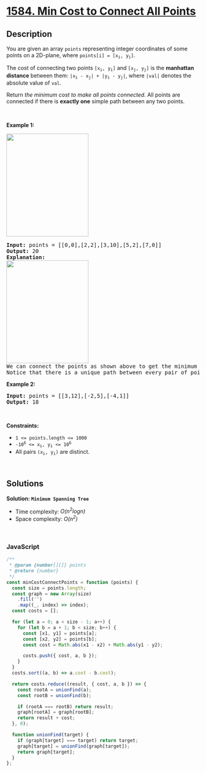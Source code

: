 # [1584. Min Cost to Connect All Points](https://leetcode.com/problems/min-cost-to-connect-all-points)

## Description

<div class="xFUwe" data-track-load="description_content"><p>You are given an array <code>points</code> representing integer coordinates of some points on a 2D-plane, where <code>points[i] = [x<sub>i</sub>, y<sub>i</sub>]</code>.</p>

<p>The cost of connecting two points <code>[x<sub>i</sub>, y<sub>i</sub>]</code> and <code>[x<sub>j</sub>, y<sub>j</sub>]</code> is the <strong>manhattan distance</strong> between them: <code>|x<sub>i</sub> - x<sub>j</sub>| + |y<sub>i</sub> - y<sub>j</sub>|</code>, where <code>|val|</code> denotes the absolute value of <code>val</code>.</p>

<p>Return <em>the minimum cost to make all points connected.</em> All points are connected if there is <strong>exactly one</strong> simple path between any two points.</p>

<p>&nbsp;</p>
<p><strong class="example">Example 1:</strong></p>
<img alt="" src="https://assets.leetcode.com/uploads/2020/08/26/d.png" style="width: 214px; height: 268px;">
<pre><strong>Input:</strong> points = [[0,0],[2,2],[3,10],[5,2],[7,0]]
<strong>Output:</strong> 20
<strong>Explanation:</strong> 
<img alt="" src="https://assets.leetcode.com/uploads/2020/08/26/c.png" style="width: 214px; height: 268px;">
We can connect the points as shown above to get the minimum cost of 20.
Notice that there is a unique path between every pair of points.
</pre>

<p><strong class="example">Example 2:</strong></p>

<pre><strong>Input:</strong> points = [[3,12],[-2,5],[-4,1]]
<strong>Output:</strong> 18
</pre>

<p>&nbsp;</p>
<p><strong>Constraints:</strong></p>

<ul>
	<li><code>1 &lt;= points.length &lt;= 1000</code></li>
	<li><code>-10<sup>6</sup> &lt;= x<sub>i</sub>, y<sub>i</sub> &lt;= 10<sup>6</sup></code></li>
	<li>All pairs <code>(x<sub>i</sub>, y<sub>i</sub>)</code> are distinct.</li>
</ul>
</div>

<p>&nbsp;</p>

## Solutions

**Solution: `Minimum Spanning Tree`**

- Time complexity: <em>O(n<sup>2</sup>logn)</em>
- Space complexity: <em>O(n<sup>2</sup>)</em>

<p>&nbsp;</p>

### **JavaScript**

```js
/**
 * @param {number[][]} points
 * @return {number}
 */
const minCostConnectPoints = function (points) {
  const size = points.length;
  const graph = new Array(size)
    .fill('')
    .map((_, index) => index);
  const costs = [];

  for (let a = 0; a < size - 1; a++) {
    for (let b = a + 1; b < size; b++) {
      const [x1, y1] = points[a];
      const [x2, y2] = points[b];
      const cost = Math.abs(x1 - x2) + Math.abs(y1 - y2);

      costs.push({ cost, a, b });
    }
  }
  costs.sort((a, b) => a.cost - b.cost);

  return costs.reduce((result, { cost, a, b }) => {
    const rootA = unionFind(a);
    const rootB = unionFind(b);

    if (rootA === rootB) return result;
    graph[rootA] = graph[rootB];
    return result + cost;
  }, 0);

  function unionFind(target) {
    if (graph[target] === target) return target;
    graph[target] = unionFind(graph[target]);
    return graph[target];
  }
};
```
